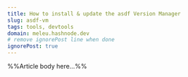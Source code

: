 ```yaml
---
title: How to install & update the asdf Version Manager
slug: asdf-vm
tags: tools, devtools
domain: meleu.hashnode.dev
# remove ignorePost line when done
ignorePost: true
---
```


%%Article body here...%%
